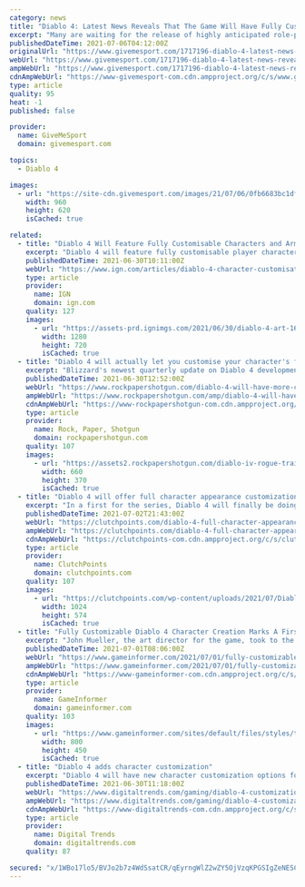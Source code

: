 ```yaml
---
category: news
title: "Diablo 4: Latest News Reveals That The Game Will Have Fully Customisable Characters And Armour"
excerpt: "Many are waiting for the release of highly anticipated role-playing game Diablo 4 and the latest news has revealed that the game will have fully customisable characters and armour. The game has been ..."
publishedDateTime: 2021-07-06T04:12:00Z
originalUrl: "https://www.givemesport.com/1717196-diablo-4-latest-news-reveals-that-the-game-will-have-fully-customisable-characters-and-armour?amp"
webUrl: "https://www.givemesport.com/1717196-diablo-4-latest-news-reveals-that-the-game-will-have-fully-customisable-characters-and-armour?amp"
ampWebUrl: "https://www.givemesport.com/1717196-diablo-4-latest-news-reveals-that-the-game-will-have-fully-customisable-characters-and-armour?amp"
cdnAmpWebUrl: "https://www-givemesport-com.cdn.ampproject.org/c/s/www.givemesport.com/1717196-diablo-4-latest-news-reveals-that-the-game-will-have-fully-customisable-characters-and-armour?amp"
type: article
quality: 95
heat: -1
published: false

provider:
  name: GiveMeSport
  domain: givemesport.com

topics:
  - Diablo 4

images:
  - url: "https://site-cdn.givemesport.com/images/21/07/06/0fb6683bc1df86a16495148a6524a82c/960.jpg"
    width: 960
    height: 620
    isCached: true

related:
  - title: "Diablo 4 Will Feature Fully Customisable Characters and Armor"
    excerpt: "Diablo 4 will feature fully customisable player characters, as well as a new dyes system and in-engine cinematics."
    publishedDateTime: 2021-06-30T10:11:00Z
    webUrl: "https://www.ign.com/articles/diablo-4-character-customisation-art"
    type: article
    provider:
      name: IGN
      domain: ign.com
    quality: 127
    images:
      - url: "https://assets-prd.ignimgs.com/2021/06/30/diablo-4-art-1625059950283.jpg?width=1280"
        width: 1280
        height: 720
        isCached: true
  - title: "Diablo 4 will actually let you customise your character's face"
    excerpt: "Blizzard's newest quarterly update on Diablo 4 development digs into how detailed you'll be able to customise your character from facial hair to eye color."
    publishedDateTime: 2021-06-30T12:52:00Z
    webUrl: "https://www.rockpapershotgun.com/diablo-4-will-have-more-character-customization-than-any-other-diablo-game"
    ampWebUrl: "https://www.rockpapershotgun.com/amp/diablo-4-will-have-more-character-customization-than-any-other-diablo-game"
    cdnAmpWebUrl: "https://www-rockpapershotgun-com.cdn.ampproject.org/c/s/www.rockpapershotgun.com/amp/diablo-4-will-have-more-character-customization-than-any-other-diablo-game"
    type: article
    provider:
      name: Rock, Paper, Shotgun
      domain: rockpapershotgun.com
    quality: 107
    images:
      - url: "https://assets2.rockpapershotgun.com/diablo-iv-rogue-trailer.jpg/BROK/resize/660%3E/format/jpg/quality/70/diablo-iv-rogue-trailer.jpg"
        width: 660
        height: 370
        isCached: true
  - title: "Diablo 4 will offer full character appearance customization"
    excerpt: "In a first for the series, Diablo 4 will finally be doing away with pre-established character pre-sets. “Diablo IV offers players more customization options than ever,” Blizzard said in the most ..."
    publishedDateTime: 2021-07-02T21:43:00Z
    webUrl: "https://clutchpoints.com/diablo-4-full-character-appearance-customization/"
    ampWebUrl: "https://clutchpoints.com/diablo-4-full-character-appearance-customization/amp/"
    cdnAmpWebUrl: "https://clutchpoints-com.cdn.ampproject.org/c/s/clutchpoints.com/diablo-4-full-character-appearance-customization/amp/"
    type: article
    provider:
      name: ClutchPoints
      domain: clutchpoints.com
    quality: 107
    images:
      - url: "https://clutchpoints.com/wp-content/uploads/2021/07/Diablo-4-will-offer-full-character-appearance-customization-1024x574.jpg"
        width: 1024
        height: 574
        isCached: true
  - title: "Fully Customizable Diablo 4 Character Creation Marks A First For The Franchise"
    excerpt: "John Mueller, the art director for the game, took to the Blizzard blog to go into more detail about the character art in the upcoming game. Beyond just the characters, he also confirmed that they took ..."
    publishedDateTime: 2021-07-01T08:06:00Z
    webUrl: "https://www.gameinformer.com/2021/07/01/fully-customizable-diablo-4-character-creation-marks-a-first-for-the-franchise"
    ampWebUrl: "https://www.gameinformer.com/2021/07/01/fully-customizable-diablo-4-character-creation-marks-a-first-for-the-franchise?amp"
    cdnAmpWebUrl: "https://www-gameinformer-com.cdn.ampproject.org/c/s/www.gameinformer.com/2021/07/01/fully-customizable-diablo-4-character-creation-marks-a-first-for-the-franchise?amp"
    type: article
    provider:
      name: GameInformer
      domain: gameinformer.com
    quality: 103
    images:
      - url: "https://www.gameinformer.com/sites/default/files/styles/thumbnail/public/2021/07/01/8d587dae/73kwthhrfbdz1624658979967.png"
        width: 800
        height: 450
        isCached: true
  - title: "Diablo 4 adds character customization"
    excerpt: "Diablo 4 will have new character customization options for players to use to create their own looks and style."
    publishedDateTime: 2021-06-30T11:18:00Z
    webUrl: "https://www.digitaltrends.com/gaming/diablo-4-customization/"
    ampWebUrl: "https://www.digitaltrends.com/gaming/diablo-4-customization/?amp"
    cdnAmpWebUrl: "https://www-digitaltrends-com.cdn.ampproject.org/c/s/www.digitaltrends.com/gaming/diablo-4-customization/?amp"
    type: article
    provider:
      name: Digital Trends
      domain: digitaltrends.com
    quality: 87

secured: "x/1WBo17lo5/BVJo2b7z4WdSsatCR/qEyrngWlZ2wZY5OjVzqKPGSIgZeNESCpyV8Pkz4jfoIVlbTy7zDEeG8GsLsL5tEUG/kMGC4bt0rLiuZs/8JhqQU+KNjFsC4vNKhCwGpIkUm9PwGHwPe5L7SXFSmFkKlD04RnGZaVav0wOB0UL7i77330sGmHBNtPpMPhK46RSeyW0BU0ffHkfASa+Au/wOUNd3wvtLDK3qc1TPnGMBY9xqc/Nhg8F3dIsYPljVPPYRPIblrriVE79IMJWtJoW4UA1S0HkKxz8aZw/OT53pYSVfQEA9RDsI1C7XeHTsS1zuBEgAI5wG0yHnyfAqAUHlP3XBoE008z2LC/g=;wTN+waXXOZppXu35pW9p4g=="
---
```


